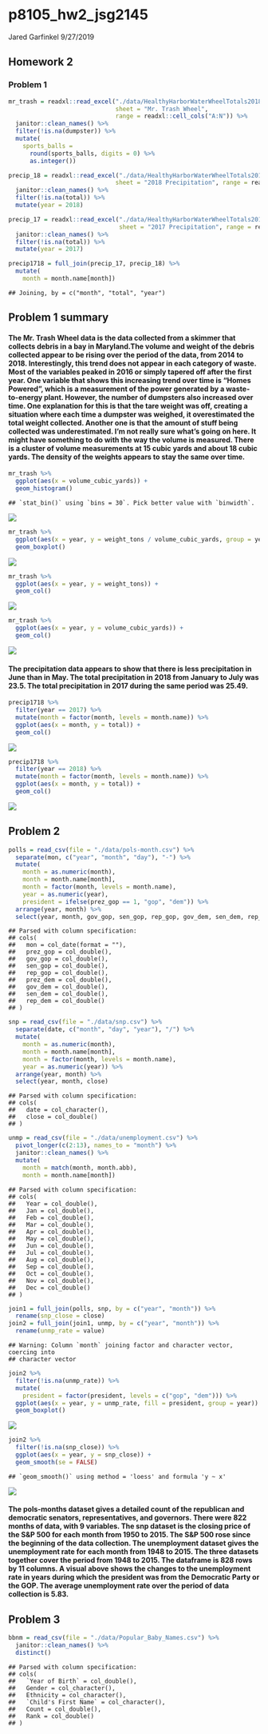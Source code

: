 p8105\_hw2\_jsg2145
================
Jared Garfinkel
9/27/2019

## Homework 2

### Problem 1

``` r
mr_trash = readxl::read_excel("./data/HealthyHarborWaterWheelTotals2018-7-28.xlsx", 
                              sheet = "Mr. Trash Wheel", 
                              range = readxl::cell_cols("A:N")) %>% 
  janitor::clean_names() %>% 
  filter(!is.na(dumpster)) %>% 
  mutate(
    sports_balls = 
      round(sports_balls, digits = 0) %>% 
      as.integer())
```

``` r
precip_18 = readxl::read_excel("./data/HealthyHarborWaterWheelTotals2018-7-28.xlsx",
                              sheet = "2018 Precipitation", range = readxl::cell_rows(2:14)) %>% 
  janitor::clean_names() %>% 
  filter(!is.na(total)) %>% 
  mutate(year = 2018)

precip_17 = readxl::read_excel("./data/HealthyHarborWaterWheelTotals2018-7-28.xlsx",
                               sheet = "2017 Precipitation", range = readxl::cell_rows(2:14)) %>% 
  janitor::clean_names() %>% 
  filter(!is.na(total)) %>% 
  mutate(year = 2017)
```

``` r
precip1718 = full_join(precip_17, precip_18) %>% 
  mutate(
    month = month.name[month])
```

    ## Joining, by = c("month", "total", "year")

## Problem 1 summary

#### The Mr. Trash Wheel data is the data collected from a skimmer that collects debris in a bay in Maryland.The volume and weight of the debris collected appear to be rising over the period of the data, from 2014 to 2018. Interestingly, this trend does not appear in each category of waste. Most of the variables peaked in 2016 or simply tapered off after the first year. One variable that shows this increasing trend over time is “Homes Powered”, which is a measurement of the power generated by a waste-to-energy plant. However, the number of dumpsters also increased over time. One explanation for this is that the tare weight was off, creating a situation where each time a dumpster was weighed, it overestimated the total weight collected. Another one is that the amount of stuff being collected was underestimated. I’m not really sure what’s going on here. It might have something to do with the way the volume is measured. There is a cluster of volume measurements at 15 cubic yards and about 18 cubic yards. The density of the weights appears to stay the same over time.

``` r
mr_trash %>% 
  ggplot(aes(x = volume_cubic_yards)) +
  geom_histogram()
```

    ## `stat_bin()` using `bins = 30`. Pick better value with `binwidth`.

![](p8105_hw2_jsg2145_files/figure-gfm/unnamed-chunk-3-1.png)<!-- -->

``` r
mr_trash %>% 
  ggplot(aes(x = year, y = weight_tons / volume_cubic_yards, group = year)) +
  geom_boxplot()
```

![](p8105_hw2_jsg2145_files/figure-gfm/unnamed-chunk-4-1.png)<!-- -->

``` r
mr_trash %>% 
  ggplot(aes(x = year, y = weight_tons)) +
  geom_col()
```

![](p8105_hw2_jsg2145_files/figure-gfm/unnamed-chunk-5-1.png)<!-- -->

``` r
mr_trash %>% 
  ggplot(aes(x = year, y = volume_cubic_yards)) +
  geom_col()
```

![](p8105_hw2_jsg2145_files/figure-gfm/unnamed-chunk-6-1.png)<!-- -->

#### The precipitation data appears to show that there is less precipitation in June than in May. The total precipitation in 2018 from January to July was 23.5. The total precipitation in 2017 during the same period was 25.49.

``` r
precip1718 %>% 
  filter(year == 2017) %>% 
  mutate(month = factor(month, levels = month.name)) %>% 
  ggplot(aes(x = month, y = total)) +
  geom_col()
```

![](p8105_hw2_jsg2145_files/figure-gfm/unnamed-chunk-7-1.png)<!-- -->

``` r
precip1718 %>% 
  filter(year == 2018) %>% 
  mutate(month = factor(month, levels = month.name)) %>% 
  ggplot(aes(x = month, y = total)) +
  geom_col()
```

![](p8105_hw2_jsg2145_files/figure-gfm/unnamed-chunk-7-2.png)<!-- -->

## Problem 2

``` r
polls = read_csv(file = "./data/pols-month.csv") %>% 
  separate(mon, c("year", "month", "day"), "-") %>% 
  mutate(
    month = as.numeric(month),
    month = month.name[month],
    month = factor(month, levels = month.name),
    year = as.numeric(year),
    president = ifelse(prez_gop == 1, "gop", "dem")) %>% 
  arrange(year, month) %>% 
  select(year, month, gov_gop, sen_gop, rep_gop, gov_dem, sen_dem, rep_dem, president)
```

    ## Parsed with column specification:
    ## cols(
    ##   mon = col_date(format = ""),
    ##   prez_gop = col_double(),
    ##   gov_gop = col_double(),
    ##   sen_gop = col_double(),
    ##   rep_gop = col_double(),
    ##   prez_dem = col_double(),
    ##   gov_dem = col_double(),
    ##   sen_dem = col_double(),
    ##   rep_dem = col_double()
    ## )

``` r
snp = read_csv(file = "./data/snp.csv") %>% 
  separate(date, c("month", "day", "year"), "/") %>% 
  mutate(
    month = as.numeric(month),
    month = month.name[month],
    month = factor(month, levels = month.name),
    year = as.numeric(year)) %>% 
  arrange(year, month) %>% 
  select(year, month, close)
```

    ## Parsed with column specification:
    ## cols(
    ##   date = col_character(),
    ##   close = col_double()
    ## )

``` r
unmp = read_csv(file = "./data/unemployment.csv") %>% 
  pivot_longer(c(2:13), names_to = "month") %>% 
  janitor::clean_names() %>% 
  mutate(
    month = match(month, month.abb), 
    month = month.name[month])
```

    ## Parsed with column specification:
    ## cols(
    ##   Year = col_double(),
    ##   Jan = col_double(),
    ##   Feb = col_double(),
    ##   Mar = col_double(),
    ##   Apr = col_double(),
    ##   May = col_double(),
    ##   Jun = col_double(),
    ##   Jul = col_double(),
    ##   Aug = col_double(),
    ##   Sep = col_double(),
    ##   Oct = col_double(),
    ##   Nov = col_double(),
    ##   Dec = col_double()
    ## )

``` r
join1 = full_join(polls, snp, by = c("year", "month")) %>% 
  rename(snp_close = close)
join2 = full_join(join1, unmp, by = c("year", "month")) %>% 
  rename(unmp_rate = value)
```

    ## Warning: Column `month` joining factor and character vector, coercing into
    ## character vector

``` r
join2 %>% 
  filter(!is.na(unmp_rate)) %>% 
  mutate(
    president = factor(president, levels = c("gop", "dem"))) %>% 
  ggplot(aes(x = year, y = unmp_rate, fill = president, group = year)) +
  geom_boxplot()
```

![](p8105_hw2_jsg2145_files/figure-gfm/unnamed-chunk-12-1.png)<!-- -->

``` r
join2 %>% 
  filter(!is.na(snp_close)) %>% 
  ggplot(aes(x = year, y = snp_close)) +
  geom_smooth(se = FALSE)
```

    ## `geom_smooth()` using method = 'loess' and formula 'y ~ x'

![](p8105_hw2_jsg2145_files/figure-gfm/unnamed-chunk-13-1.png)<!-- -->

#### The pols-months dataset gives a detailed count of the republican and democratic senators, representatives, and governors. There were 822 months of data, with 9 variables. The snp dataset is the closing price of the S\&P 500 for each month from 1950 to 2015. The S\&P 500 rose since the beginning of the data collection. The unemployment dataset gives the unemployment rate for each month from 1948 to 2015. The three datasets together cover the period from 1948 to 2015. The dataframe is 828 rows by 11 columns. A visual above shows the changes to the unemployment rate in years during which the president was from the Democratic Party or the GOP. The average unemployment rate over the period of data collection is 5.83.

## Problem 3

``` r
bbnm = read_csv(file = "./data/Popular_Baby_Names.csv") %>% 
  janitor::clean_names() %>% 
  distinct()
```

    ## Parsed with column specification:
    ## cols(
    ##   `Year of Birth` = col_double(),
    ##   Gender = col_character(),
    ##   Ethnicity = col_character(),
    ##   `Child's First Name` = col_character(),
    ##   Count = col_double(),
    ##   Rank = col_double()
    ## )
